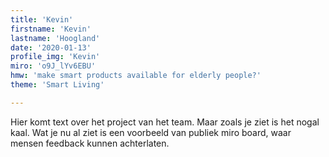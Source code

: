 ```yaml
---
title: 'Kevin'
firstname: 'Kevin'
lastname: 'Hoogland'
date: '2020-01-13'
profile_img: 'Kevin'
miro: 'o9J_lYv6EBU'
hmw: 'make smart products available for elderly people?'
theme: 'Smart Living'

---
```


Hier komt text over het project van het team. Maar zoals je ziet is het nogal kaal. Wat je nu al ziet is een voorbeeld van publiek miro board, waar mensen feedback kunnen achterlaten.

